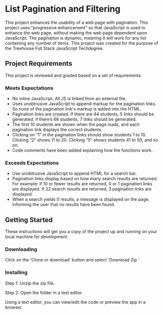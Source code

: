 # List Pagination and Filtering

This project enhances the usability of a web page with pagination. This project uses "progressive enhancement" so that JavaScript is used to enhance the web page, without making the web page dependent upon JavaScript. The pagination is dynamic, meaning it will work for any list containing any number of items. This project was created for the purpose of the Treehouse Full Stack JavaScript Techdegree.

## Project Requirements

This project is reviewed and graded based on a set of requirements.

### Meets Expectations

* No inline JavaScript. All JS is linked from an external file.
* Uses unobtrusive JavaScript to append markup for the pagination links. So none of the pagination link's markup is added into the HTML.
* Pagination links are created. If there are 44 students, 5 links should be generated, if there’s 66 students, 7 links should be generated.
* The first 10 students are shown when the page loads, and each pagination link displays the correct students.
* Clicking on “1” in the pagination links should show students 1 to 10. Clicking “2” shows 11 to 20. Clicking “5” shows students 41 to 50, and so on.
* Code comments have been added explaining how the functions work.

### Exceeds Expectations

* Use unobtrusive JavaScript to append HTML for a search bar.
* Pagination links display based on how many search results are returned. For example: if 10 or fewer results are returned, 0 or 1 pagination links are displayed. If 22 search results are returned, 3 pagination links are displayed.
* When a search yields 0 results, a message is displayed on the page, informing the user that no results have been found.

## Getting Started

These instructions will get you a copy of the project up and running on your local machine for development.

### Downloading

Click on the 'Clone or download' button and select 'Download Zip.'

### Installing

Step 1: Unzip the zip file.

Step 2: Open the folder in a text editor.

Using a text editor, you can view/edit the code or preview the app in a browser.
